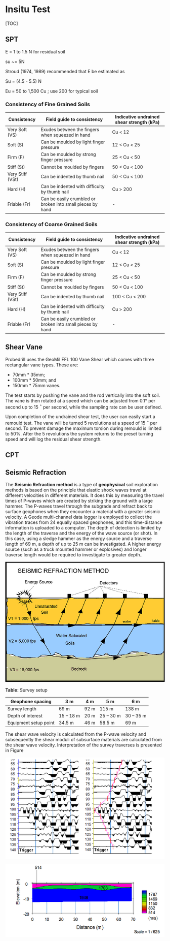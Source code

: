 # Insitu Test

[TOC]

## SPT

E = 1 to 1.5 N for residual soil

su ~= 5N

Stroud (1974, 1989) recommended that E be estimated as 

Su = (4.5 - 5.5) N 


Eu = 50 to 1,500 Cu ; use 200 for typical soil

### Consistency of Fine Grained Soils

| Consistency      | Field guide to consistency                                   | Indicative undrained shear   strength    (kPa) |
| ---------------- | ------------------------------------------------------------ | ---------------------------------------------- |
| Very Soft (VS)   | Exudes between the fingers when squeezed in   hand           | Cu <   12                                      |
| Soft (S)         | Can be moulded by light finger pressure                      | 12 < Cu <   25                                 |
| Firm (F)         | Can be moulded by strong finger pressure                     | 25 < Cu < 50                                   |
| Stiff (St)       | Cannot be moulded by fingers                                 | 50 < Cu < 100                                  |
| Very Stiff (VSt) | Can be indented by thumb nail                                | 50 < Cu < 100                                  |
| Hard (H)         | Can be indented with difficulty by thumb nail                | Cu >   200                                     |
| Friable (Fr)     | Can be easily crumbled or broken into small   pieces by hand | -                                              |




### Consistency of Coarse Grained Soils

| Consistency      | Field guide to consistency                                   | Indicative undrained shear   strength    (kPa) |
| ---------------- | ------------------------------------------------------------ | ---------------------------------------------- |
| Very Soft (VS)   | Exudes between the fingers when squeezed in   hand           | Cu <   12                                      |
| Soft (S)         | Can be moulded by light finger pressure                      | 12 < Cu <   25                                 |
| Firm (F)         | Can be moulded by strong finger pressure                     | 25 < Cu < 50                                   |
| Stiff (St)       | Cannot be moulded by fingers                                 | 50 < Cu < 100                                  |
| Very Stiff (VSt) | Can be indented by thumb nail                                | 100 < Cu < 200                                 |
| Hard (H)         | Can be indented with difficulty by thumb nail                | Cu >   200                                     |
| Friable (Fr)     | Can be easily crumbled or broken into small   pieces by hand | -                                              |




## Shear Vane


Probedrill uses the GeoMil FFL 100 Vane Shear which comes with three rectangular vane types.  These are:

* 70mm * 35mm;
* 100mm * 50mm; and
* 150mm * 75mm vanes.

The test starts by pushing the vane and the rod vertically into the soft soil. 
The vane is then rotated at a speed which can be adjusted from 0.1°  per second up to 15 $^{\circ}$ per second, while the sampling rate can be user defined.

Upon completion of the undrained shear test, the user can easily start a remould test. The vane will be turned 5 revolutions at a speed of 15 $^{\circ}$ per second. 
To prevent damage the maximum torsion during remould is limited to 50%. After the 5 revolutions the system returns to the preset turning speed and will log
 the residual shear strength.



## CPT



## Seismic Refraction

The **Seismic Refraction method** is a type of **geophysical** soil exploration methods is based on the principle that elastic shock waves travel at different velocities in different materials. It does this by measuring the travel times of P-waves which are created by striking the ground with a large hammer. The P-waves travel through the subgrade and refract back to surface geophones when they encounter a material with a greater seismic velocity. A Geode multi-channel data logger is employed to collect the vibration traces from 24 equally spaced geophones, and this time-distance information is uploaded to a computer. The depth of detection is limited by the length of the traverse and the energy of the wave source (or shot). In this case, using a sledge hammer as the energy source and a traverse length of 69 m, a depth of up to 25 m can be investigated. A higher energy source (such as a truck mounted hammer or explosives) and longer traverse length would be required to investigate to greater depth..



![img](figures/seismic_refraction500x374.gif)

**Table:** Survey setup

| Geophone spacing      | 3 m       | 4 m  | 5 m       | 6 m       |
| --------------------- | --------- | ---- | --------- | --------- |
| Survey length         | 69 m      | 92 m | 115 m     | 138 m     |
| Depth of interest     | 15 – 18 m | 20 m | 25 – 30 m | 30 – 35 m |
| Equipment setup point | 34.5 m    | 46 m | 58.5 m    | 69 m      |



The shear wave velocity is calculated from the P-wave velocity and subsequently the shear moduli of subsurface materials are calculated from the shear wave velocity. Interpretation of the survey traverses is presented in Figure

![image-20210224222329160](figures/image-20210224222329160.png)



![image-20210224221155722](figures/image-20210224221155722.png)